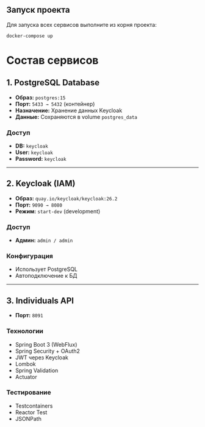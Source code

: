 ## Запуск проекта

Для запуска всех сервисов выполните из корня проекта:

```bash
docker-compose up
```

# Состав сервисов

## 1. PostgreSQL Database

- **Образ:** `postgres:15`
- **Порт:** `5433 → 5432` (контейнер)
- **Назначение:** Хранение данных Keycloak
- **Данные:** Сохраняются в volume `postgres_data`

### Доступ

- **DB:** `keycloak`
- **User:** `keycloak`
- **Password:** `keycloak`

---

## 2. Keycloak (IAM)

- **Образ:** `quay.io/keycloak/keycloak:26.2`
- **Порт:** `9090 → 8080`
- **Режим:** `start-dev` (development)

### Доступ

- **Админ:** `admin / admin`

### Конфигурация

- Использует PostgreSQL
- Автоподключение к БД

---

## 3. Individuals API

- **Порт:** `8091`

### Технологии

- Spring Boot 3 (WebFlux)
- Spring Security + OAuth2
- JWT через Keycloak
- Lombok
- Spring Validation
- Actuator

### Тестирование

- Testcontainers
- Reactor Test
- JSONPath

